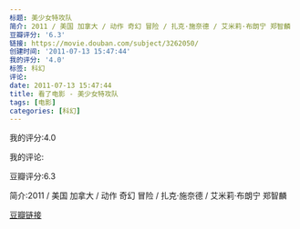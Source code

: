 ```yaml
---
标题: 美少女特攻队
简介: 2011 / 美国 加拿大 / 动作 奇幻 冒险 / 扎克·施奈德 / 艾米莉·布朗宁 郑智麟
豆瓣评分: '6.3'
链接: https://movie.douban.com/subject/3262050/
创建时间: '2011-07-13 15:47:44'
我的评分: '4.0'
标签: 科幻
评论:
date: 2011-07-13 15:47:44
title: 看了电影 - 美少女特攻队
tags: [电影]
categories: [科幻]
---
```


我的评分:4.0

我的评论:

豆瓣评分:6.3

简介:2011 / 美国 加拿大 / 动作 奇幻 冒险 / 扎克·施奈德 / 艾米莉·布朗宁 郑智麟

[豆瓣链接](https://movie.douban.com/subject/3262050/)

